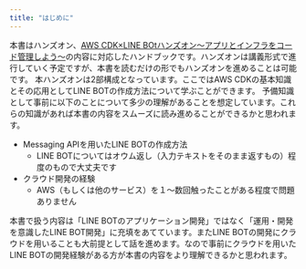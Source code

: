 ```yaml
---
title: "はじめに"
---
```


本書はハンズオン、[AWS CDK×LINE BOtハンズオン～アプリとインフラをコード管理しよう～]()の内容に対応したハンドブックです。ハンズオンは講義形式で進行していく予定ですが、本書を読むだけの形でもハンズオンを進めることは可能です。
本ハンズオンは2部構成となっています。ここではAWS CDKの基本知識とその応用としてLINE BOTの作成方法について学ぶことができます。
予備知識として事前に以下のことについて多少の理解があることを想定しています。これらの知識があれば本書の内容をスムーズに読み進めることができるかと思われます。

- Messaging APIを用いたLINE BOTの作成方法
  - LINE BOTについてはオウム返し（入力テキストをそのまま返すもの）程度のもので大丈夫です
- クラウド開発の経験
  - AWS（もしくは他のサービス）を１～数回触ったことがある程度で問題ありません

本書で扱う内容は「LINE BOTのアプリケーション開発」ではなく「運用・開発を意識したLINE BOT開発」に充填をあてています。またLINE BOTの開発にクラウドを用いることも大前提として話を進めます。なので事前にクラウドを用いたLINE BOTの開発経験がある方が本書の内容をより理解できるかと思われます。
